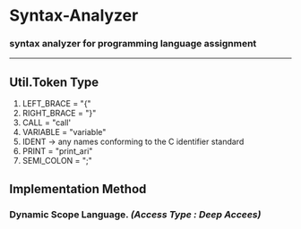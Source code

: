 # Syntax-Analyzer
### syntax analyzer for programming language assignment

---

## Util.Token Type

1. LEFT_BRACE = "{"
2. RIGHT_BRACE = "}"
3. CALL = "call'
4. VARIABLE = "variable"
5. IDENT → any names conforming to the C identifier standard
6. PRINT = "print_ari"
7. SEMI_COLON = ";"

## Implementation Method
### Dynamic Scope Language. *(Access Type : Deep Accees)*

